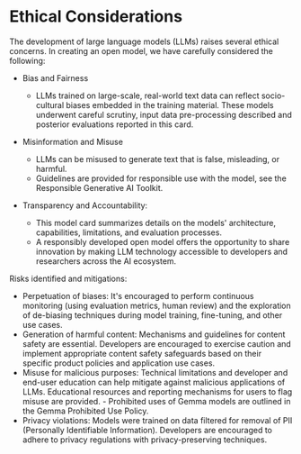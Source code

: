 # Ethical Considerations
<!--
Sourced from: https://huggingface.co/google/gemma-2-2b#ethical-considerations-and-risks
-->
The development of large language models (LLMs) raises several ethical concerns. In creating an open model, we have carefully considered the following:

- Bias and Fairness
    - LLMs trained on large-scale, real-world text data can reflect socio-cultural biases embedded in the training material. These models underwent careful scrutiny, input data pre-processing described and posterior evaluations reported in this card.
    
- Misinformation and Misuse
        
    - LLMs can be misused to generate text that is false, misleading, or harmful.
    - Guidelines are provided for responsible use with the model, see the Responsible Generative AI Toolkit.

- Transparency and Accountability:
    - This model card summarizes details on the models' architecture, capabilities, limitations, and evaluation processes.
    - A responsibly developed open model offers the opportunity to share innovation by making LLM technology accessible to developers and researchers across the AI ecosystem.

Risks identified and mitigations:

- Perpetuation of biases: It's encouraged to perform continuous monitoring (using evaluation metrics, human review) and the exploration of de-biasing techniques during model training, fine-tuning, and other use cases.
- Generation of harmful content: Mechanisms and guidelines for content safety are essential. Developers are encouraged to exercise caution and implement appropriate content safety safeguards based on their specific product policies and application use cases.
- Misuse for malicious purposes: Technical limitations and developer and end-user education can help mitigate against malicious applications of LLMs. Educational resources and reporting mechanisms for users to flag misuse are provided. - Prohibited uses of Gemma models are outlined in the Gemma Prohibited Use Policy.
- Privacy violations: Models were trained on data filtered for removal of PII (Personally Identifiable Information). Developers are encouraged to adhere to privacy regulations with privacy-preserving techniques.
